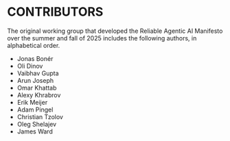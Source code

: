 # CONTRIBUTORS

The original working group that developed the Reliable Agentic AI Manifesto over the summer and fall of 2025 includes the following authors, in alphabetical order.

- Jonas Bonér
- Oli Dinov
- Vaibhav Gupta
- Arun Joseph
- Omar Khattab
- Alexy Khrabrov
- Erik Meijer
- Adam Pingel
- Christian Tzolov
- Oleg Shelajev
- James Ward
